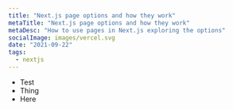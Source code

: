 ```yaml
---
title: "Next.js page options and how they work"
metaTitle: "Next.js page options and how they work"
metaDesc: "How to use pages in Next.js exploring the options"
socialImage: images/vercel.svg
date: "2021-09-22"
tags:
  - nextjs
---
```


- Test
- Thing
- Here
